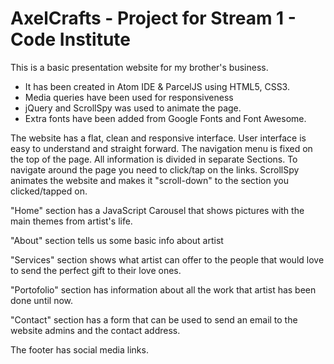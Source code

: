 # AxelCrafts - Project for Stream 1 - Code Institute

This is a basic presentation website for my brother's business.

- It has been created in Atom IDE & ParcelJS using HTML5, CSS3.
- Media queries have been used for responsiveness
- jQuery and ScrollSpy was used to animate the page.
- Extra fonts have been added from Google Fonts and Font Awesome.


The website has a flat, clean and responsive interface. User interface is easy to understand and straight forward.
The navigation menu is fixed on the top of the page. All information is divided in separate Sections.
To navigate around the page you need to click/tap on the links.
ScrollSpy animates the website and makes it "scroll-down" to the section you clicked/tapped on.

"Home" section has a JavaScript Carousel that shows pictures with the main themes from artist's life.

"About" section tells us some basic info about artist

"Services" section shows what artist can offer to the people that would love to send the perfect gift to their love ones.

"Portofolio" section has information about all the work that artist has been done until now.

"Contact" section has a form that can be used to send an email to the website admins and the contact address.

The footer has social media links.
